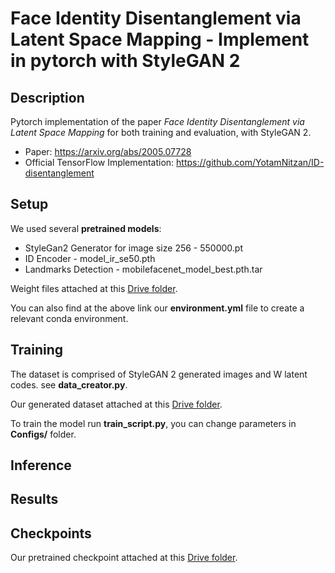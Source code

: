 # Face Identity Disentanglement via Latent Space Mapping - Implement in pytorch with StyleGAN 2

## Description

Pytorch implementation of the paper *Face Identity Disentanglement via Latent Space Mapping* for both training and evaluation, with StyleGAN 2.
- Paper: https://arxiv.org/abs/2005.07728
- Official TensorFlow Implementation: https://github.com/YotamNitzan/ID-disentanglement

## Setup

We used several **pretrained models**: 
- StyleGan2 Generator for image size 256 - 550000.pt
- ID Encoder - model_ir_se50.pth
- Landmarks Detection - mobilefacenet_model_best.pth.tar

Weight files attached at this [Drive folder](https://drive.google.com/drive/folders/18K5YBBJRiCIradtttlLcdtSyLUo3cUI5?usp=sharing).

You can also find at the above link our **environment.yml** file to create a relevant conda environment.

## Training

The dataset is comprised of StyleGAN 2 generated images and W latent codes. see **data_creator.py**.

Our generated dataset attached at this [Drive folder](https://drive.google.com/drive/folders/1SW7fE9KQV8XXYeluB3MavuAWlObwq65J?usp=sharing).

To train the model run **train_script.py**, you can change parameters in **Configs/** folder.

## Inference



## Results



## Checkpoints
Our pretrained checkpoint attached at this [Drive folder](https://drive.google.com/drive/folders/1Z7BTqSrPi37I4mH6C7RCJNr2v6Zx69pB?usp=sharing).
